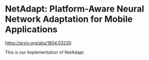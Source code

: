 # NetAdapt: Platform-Aware Neural Network Adaptation for Mobile Applications
https://arxiv.org/abs/1804.03230

This is our Implementation of NetAdapt.

